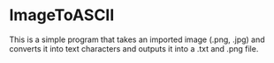 # ImageToASCII
This is a simple program that takes an imported image (.png, .jpg) and converts it into text characters and outputs it into a .txt and .png file.
